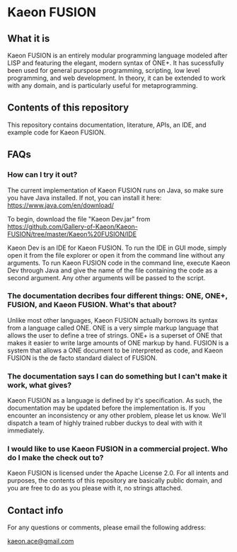 # Kaeon FUSION

## What it is

Kaeon FUSION is an entirely modular programming language modeled after LISP and featuring the elegant, modern syntax of ONE+. It has sucessfully been used for general purspose programming, scripting, low level programming, and web development. In theory, it can be extended to work with any domain, and is particularly useful for metaprogramming.

## Contents of this repository

This repository contains documentation, literature, APIs, an IDE, and example code for Kaeon FUSION.

## FAQs

### How can I try it out?

The current implementation of Kaeon FUSION runs on Java, so make sure you have Java installed. If not, you can install it here: https://www.java.com/en/download/

To begin, download the file "Kaeon Dev.jar" from https://github.com/Gallery-of-Kaeon/Kaeon-FUSION/tree/master/Kaeon%20FUSION/IDE

Kaeon Dev is an IDE for Kaeon FUSION. To run the IDE in GUI mode, simply open it from the file explorer or open it from the command line without any arguments. To run Kaeon FUSION code in the command line, execute Kaeon Dev through Java and give the name of the file containing the code as a second argument. Any other arguments will be passed to the script.

### The documentation decribes four different things: ONE, ONE+, FUSION, and Kaeon FUSION. What's that about?

Unlike most other languages, Kaeon FUSION actually borrows its syntax from a language called ONE. ONE is a very simple markup language that allows the user to define a tree of strings. ONE+ is a superset of ONE that makes it easier to write large amounts of ONE markup by hand. FUSION is a system that allows a ONE document to be interpreted as code, and Kaeon FUSION is the de facto standard dialect of FUSION.

### The documentation says I can do something but I can't make it work, what gives?

Kaeon FUSION as a language is defined by it's specification. As such, the documentation may be updated before the implementation is. If you encounter an inconsistency or any other problem, please let us know. We'll dispatch a team of highly trained rubber duckys to deal with with it immediately.

### I would like to use Kaeon FUSION in a commercial project. Who do I make the check out to?

Kaeon FUSION is licensed under the Apache License 2.0. For all intents and purposes, the contents of this repository are basically public domain, and you are free to do as you please with it, no strings attached.

## Contact info

For any questions or comments, please email the following address:

kaeon.ace@gmail.com